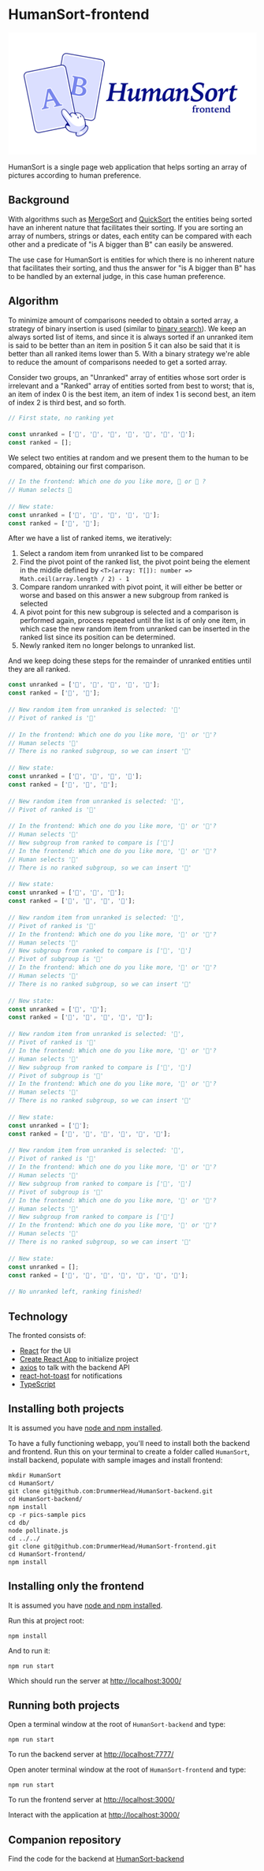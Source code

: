 # HumanSort-frontend

![HumanSort-frontend logo.png](./HumanSort-frontend-logo.png)

HumanSort is a single page web application that helps sorting an array of pictures according to human preference.

## Background

With algorithms such as [MergeSort](https://en.wikipedia.org/wiki/Merge_sort) and [QuickSort](https://en.wikipedia.org/wiki/Quicksort) the entities being sorted have an inherent nature that facilitates their sorting. If you are sorting an array of numbers, strings or dates, each entity can be compared with each other and a predicate of "is A bigger than B" can easily be answered.

The use case for HumanSort is entities for which there is no inherent nature that facilitates their sorting, and thus the answer for "is A bigger than B" has to be handled by an external judge, in this case human preference.

## Algorithm

To minimize amount of comparisons needed to obtain a sorted array, a strategy of binary insertion is used (similar to [binary search](https://en.wikipedia.org/wiki/Binary_search_algorithm)). We keep an always sorted list of items, and since it is always sorted if an unranked item is said to be better than an item in position 5 it can also be said that it is better than all ranked items lower than 5. With a binary strategy we're able to reduce the amount of comparisons needed to get a sorted array.

Consider two groups, an "Unranked" array of entities whose sort order is irrelevant and a "Ranked" array of entities sorted from best to worst; that is, an item of index 0 is the best item, an item of index 1 is second best, an item of index 2 is third best, and so forth.

```JavaScript
// First state, no ranking yet

const unranked = ['🍇', '🍋', '🍌', '🍍', '🍑', '🍒', '🍓'];
const ranked = [];
```

We select two entities at random and we present them to the human to be compared, obtaining our first comparison.

```JavaScript
// In the frontend: Which one do you like more, 🍍 or 🍓 ?
// Human selects 🍓

// New state:
const unranked = ['🍇', '🍋', '🍌', '🍑', '🍒'];
const ranked = ['🍓', '🍍'];
```

After we have a list of ranked items, we iteratively:

1. Select a random item from unranked list to be compared
2. Find the pivot point of the ranked list, the pivot point being the element in the middle defined by `<T>(array: T[]): number => Math.ceil(array.length / 2) - 1`
3. Compare random unranked with pivot point, it will either be better or worse and based on this answer a new subgroup from ranked is selected
4. A pivot point for this new subgroup is selected and a comparison is performed again, process repeated until the list is of only one item, in which case the new random item from unranked can be inserted in the ranked list since its position can be determined.
5. Newly ranked item no longer belongs to unranked list.

And we keep doing these steps for the remainder of unranked entities until they are all ranked.

```JavaScript
const unranked = ['🍇', '🍋', '🍌', '🍑', '🍒'];
const ranked = ['🍓', '🍍'];

// New random item from unranked is selected: '🍒'
// Pivot of ranked is '🍓'

// In the frontend: Which one do you like more, '🍒' or '🍓'?
// Human selects '🍒'
// There is no ranked subgroup, so we can insert '🍒'

// New state:
const unranked = ['🍇', '🍋', '🍌', '🍑'];
const ranked = ['🍒', '🍓', '🍍'];

// New random item from unranked is selected: '🍋',
// Pivot of ranked is '🍓'

// In the frontend: Which one do you like more, '🍋' or '🍓'?
// Human selects '🍓'
// New subgroup from ranked to compare is ['🍍']
// In the frontend: Which one do you like more, '🍋' or '🍍'?
// Human selects '🍍'
// There is no ranked subgroup, so we can insert '🍋'

// New state:
const unranked = ['🍇', '🍌', '🍑'];
const ranked = ['🍒', '🍓', '🍍', '🍋'];

// New random item from unranked is selected: '🍇',
// Pivot of ranked is '🍓'
// In the frontend: Which one do you like more, '🍇' or '🍓'?
// Human selects '🍓'
// New subgroup from ranked to compare is ['🍍', '🍋']
// Pivot of subgroup is '🍍'
// In the frontend: Which one do you like more, '🍇' or '🍍'?
// Human selects '🍇'
// There is no ranked subgroup, so we can insert '🍇'

// New state:
const unranked = ['🍌', '🍑'];
const ranked = ['🍒', '🍓', '🍇', '🍍', '🍋'];

// New random item from unranked is selected: '🍑',
// Pivot of ranked is '🍇'
// In the frontend: Which one do you like more, '🍑' or '🍇'?
// Human selects '🍇'
// New subgroup from ranked to compare is ['🍍', '🍋']
// Pivot of subgroup is '🍍'
// In the frontend: Which one do you like more, '🍑' or '🍍'?
// Human selects '🍑'
// There is no ranked subgroup, so we can insert '🍑'

// New state:
const unranked = ['🍌'];
const ranked = ['🍒', '🍓', '🍇', '🍑', '🍍', '🍋'];

// New random item from unranked is selected: '🍌',
// Pivot of ranked is '🍇'
// In the frontend: Which one do you like more, '🍌' or '🍇'?
// Human selects '🍌'
// New subgroup from ranked to compare is ['🍒', '🍓']
// Pivot of subgroup is '🍒'
// In the frontend: Which one do you like more, '🍌' or '🍒'?
// Human selects '🍒'
// New subgroup from ranked to compare is ['🍓']
// In the frontend: Which one do you like more, '🍌' or '🍓'?
// Human selects '🍌'
// There is no ranked subgroup, so we can insert '🍌'

// New state:
const unranked = [];
const ranked = ['🍒', '🍌', '🍓', '🍇', '🍑', '🍍', '🍋'];

// No unranked left, ranking finished!
```

## Technology

The fronted consists of:

- [React](https://github.com/facebook/react) for the UI
- [Create React App](https://github.com/facebook/create-react-app) to initialize project
- [axios](https://github.com/axios/axios) to talk with the backend API
- [react-hot-toast](https://github.com/timolins/react-hot-toast) for notifications
- [TypeScript](https://www.typescriptlang.org/)

## Installing both projects

It is assumed you have [node and npm installed](https://docs.npmjs.com/downloading-and-installing-node-js-and-npm).

To have a fully functioning webapp, you'll need to install both the backend and frontend. Run this on your terminal to create a folder called `HumanSort`, install backend, populate with sample images and install frontend:

```
mkdir HumanSort
cd HumanSort/
git clone git@github.com:DrummerHead/HumanSort-backend.git
cd HumanSort-backend/
npm install
cp -r pics-sample pics
cd db/
node pollinate.js
cd ../../
git clone git@github.com:DrummerHead/HumanSort-frontend.git
cd HumanSort-frontend/
npm install
```

## Installing only the frontend

It is assumed you have [node and npm installed](https://docs.npmjs.com/downloading-and-installing-node-js-and-npm).

Run this at project root:

```
npm install
```

And to run it:

```
npm run start
```

Which should run the server at [http://localhost:3000/](http://localhost:3000/)

## Running both projects

Open a terminal window at the root of `HumanSort-backend` and type:

```
npm run start
```

To run the backend server at [http://localhost:7777/](http://localhost:7777/)

Open anoter terminal window at the root of `HumanSort-frontend` and type:

```
npm run start
```

To run the frontend server at [http://localhost:3000/](http://localhost:3000/)

Interact with the application at [http://localhost:3000/](http://localhost:3000/)

## Companion repository

Find the code for the backend at [HumanSort-backend](https://github.com/DrummerHead/HumanSort-backend/)
